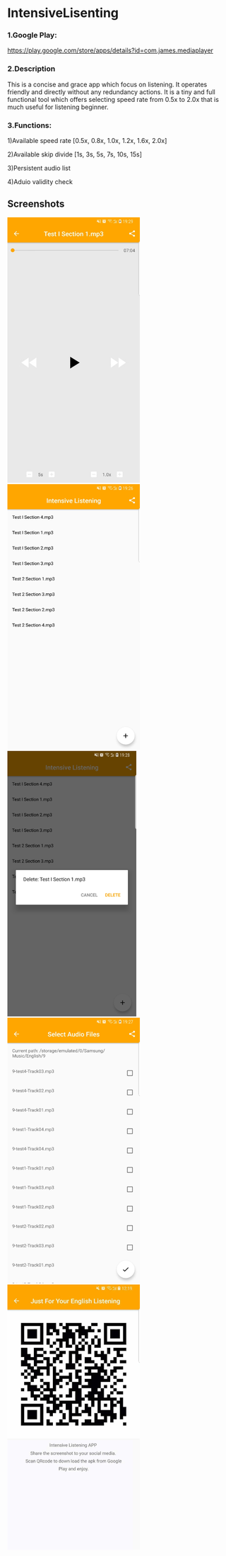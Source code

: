 # IntensiveLisenting
### 1.Google Play:
https://play.google.com/store/apps/details?id=com.james.mediaplayer

### 2.Description
This is a concise and grace app which focus on listening. It operates friendly and directly without any redundancy actions. It is a tiny and full functional tool which offers selecting speed rate from 0.5x to 2.0x that is much useful for listening beginner.

### 3.Functions:
1)Available speed rate  [0.5x, 0.8x, 1.0x, 1.2x, 1.6x, 2.0x]

2)Available skip divide [1s, 3s, 5s, 7s, 10s, 15s]

3)Persistent audio list

4)Aduio validity check

Screenshots
-------------

<img src="screenshots/1957064944.jpg" height="600" alt="Screenshot"/> <img src="screenshots/1002828097.jpg" height="600" alt="Screenshot"/>
<img src="screenshots/1403227013.jpg" height="600" alt="Screenshot"/> <img src="screenshots/1678014421.jpg" height="600" alt="Screenshot"/> 
<img src="screenshots/266001124.jpg" height="600" alt="Screenshot"/> 
